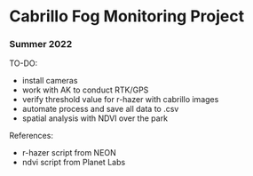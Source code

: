 # Cabrillo Fog Monitoring Project

### Summer 2022

TO-DO:
- install cameras
- work with AK to conduct RTK/GPS
- verify threshold value for r-hazer with cabrillo images
- automate process and save all data to .csv
- spatial analysis with NDVI over the park

References:
- r-hazer script from NEON
- ndvi script from Planet Labs
